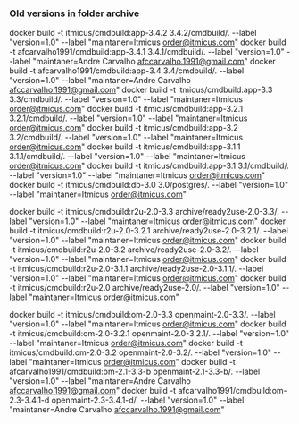 ### Old versions in folder archive
docker build -t itmicus/cmdbuild:app-3.4.2 3.4.2/cmdbuild/. --label "version=1.0" --label "maintaner=Itmicus <order@itmicus.com>"
docker build -t afcarvalho1991/cmdbuild:app-3.4.1 3.4.1/cmdbuild/. --label "version=1.0" --label "maintaner=Andre Carvalho <afccarvalho.1991@gmail.com>"
docker build -t afcarvalho1991/cmdbuild:app-3.4 3.4/cmdbuild/. --label "version=1.0" --label "maintaner=Andre Carvalho <afccarvalho.1991@gmail.com>"
docker build -t itmicus/cmdbuild:app-3.3 3.3/cmdbuild/. --label "version=1.0" --label "maintaner=Itmicus <order@itmicus.com>"
docker build -t itmicus/cmdbuild:app-3.2.1 3.2.1/cmdbuild/. --label "version=1.0" --label "maintaner=Itmicus <order@itmicus.com>"
docker build -t itmicus/cmdbuild:app-3.2 3.2/cmdbuild/. --label "version=1.0" --label "maintaner=Itmicus <order@itmicus.com>"
docker build -t itmicus/cmdbuild:app-3.1.1 3.1.1/cmdbuild/. --label "version=1.0" --label "maintaner=Itmicus <order@itmicus.com>"
docker build -t itmicus/cmdbuild:app-3.1 3.1/cmdbuild/. --label "version=1.0" --label "maintaner=Itmicus <order@itmicus.com>"
docker build -t itmicus/cmdbuild:db-3.0 3.0/postgres/. --label "version=1.0" --label "maintaner=Itmicus <order@itmicus.com>"

docker build -t itmicus/cmdbuild:r2u-2.0-3.3 archive/ready2use-2.0-3.3/. --label "version=1.0" --label "maintaner=Itmicus <order@itmicus.com>"
docker build -t itmicus/cmdbuild:r2u-2.0-3.2.1 archive/ready2use-2.0-3.2.1/. --label "version=1.0" --label "maintaner=Itmicus <order@itmicus.com>"
docker build -t itmicus/cmdbuild:r2u-2.0-3.2 archive/ready2use-2.0-3.2/. --label "version=1.0" --label "maintaner=Itmicus <order@itmicus.com>"
docker build -t itmicus/cmdbuild:r2u-2.0-3.1.1 archive/ready2use-2.0-3.1.1/. --label "version=1.0" --label "maintaner=Itmicus <order@itmicus.com>"
docker build -t itmicus/cmdbuild:r2u-2.0 archive/ready2use-2.0/. --label "version=1.0" --label "maintaner=Itmicus <order@itmicus.com>"

docker build -t itmicus/cmdbuild:om-2.0-3.3 openmaint-2.0-3.3/. --label "version=1.0" --label "maintaner=Itmicus <order@itmicus.com>"
docker build -t itmicus/cmdbuild:om-2.0-3.2.1 openmaint-2.0-3.2.1/. --label "version=1.0" --label "maintaner=Itmicus <order@itmicus.com>"
docker build -t itmicus/cmdbuild:om-2.0-3.2 openmaint-2.0-3.2/. --label "version=1.0" --label "maintaner=Itmicus <order@itmicus.com>"
docker build -t afcarvalho1991/cmdbuild:om-2.1-3.3-b openmaint-2.1-3.3-b/. --label "version=1.0" --label "maintaner=Andre Carvalho <afccarvalho.1991@gmail.com>"
docker build -t afcarvalho1991/cmdbuild:om-2.3-3.4.1-d openmaint-2.3-3.4.1-d/. --label "version=1.0" --label "maintaner=Andre Carvalho <afccarvalho.1991@gmail.com>"

